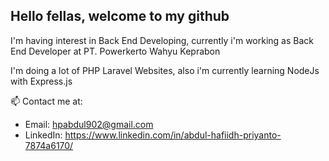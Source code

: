 ## Hello fellas, welcome to my github
I'm having interest in Back End Developing, currently i'm working as Back End Developer at PT. Powerkerto Wahyu Keprabon

I'm doing a lot of PHP Laravel Websites, also i'm currently learning NodeJs with Express.js

📫 Contact me at: 
- Email: hpabdul902@gmail.com
- LinkedIn: https://www.linkedin.com/in/abdul-hafiidh-priyanto-7874a6170/

<!--
**abdulhp/abdulhp** is a ✨ _special_ ✨ repository because its `README.md` (this file) appears on your GitHub profile.

Here are some ideas to get you started:

- 🔭 I’m currently working on ...
- 🌱 I’m currently learning ...
- 👯 I’m looking to collaborate on ...
- 🤔 I’m looking for help with ...
- 💬 Ask me about ...
- 📫 How to reach me: ...
- 😄 Pronouns: ...
- ⚡ Fun fact: ...
-->
